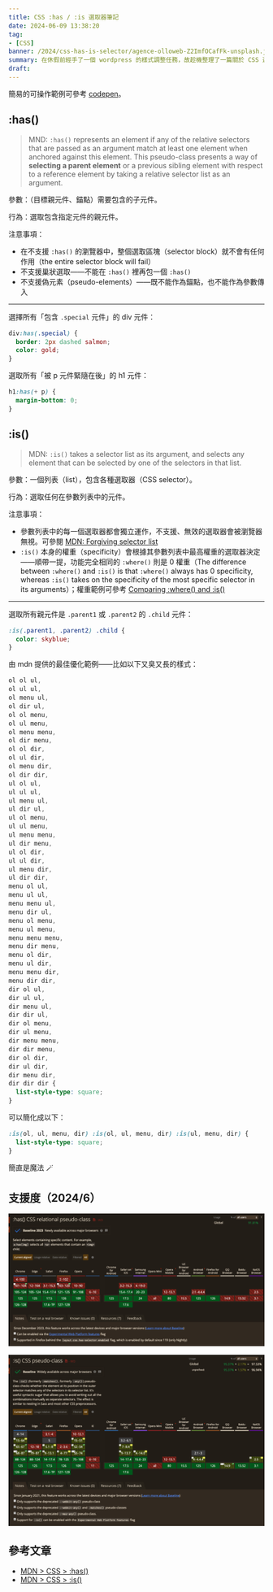 ```yaml
---
title: CSS :has / :is 選取器筆記
date: 2024-06-09 13:38:20
tag:
- [CSS]
banner: /2024/css-has-is-selector/agence-olloweb-Z2ImfOCafFk-unsplash.jpg
summary: 在休假前經手了一個 wordpress 的樣式調整任務，故趁機整理了一篇關於 CSS 選取器  :has() 和 :is() 的筆記。
draft: 
---
```


簡易的可操作範例可參考 [codepen](https://codepen.io/Charlie7779/pen/VwOPxQW)。

## :has()

> MND: `:has()` represents an element if any of the relative selectors that are passed as an argument match at least one element when anchored against this element. This pseudo-class presents a way of **selecting a parent element** or a previous sibling element with respect to a reference element by taking a relative selector list as an argument.

參數：（目標親元件、錨點）需要包含的子元件。

行為：選取包含指定元件的親元件。

注意事項：

- 在不支援 `:has()` 的瀏覽器中，整個選取區塊（selector block）就不會有任何作用（the entire selector block will fail）
- 不支援巢狀選取——不能在 `:has()` 裡再包一個 `:has()`
- 不支援偽元素（pseudo-elements）——既不能作為錨點，也不能作為參數傳入

---

選擇所有「包含 `.special` 元件」的 div 元件：

```css
div:has(.special) {
  border: 2px dashed salmon;
  color: gold;
}
```

選取所有「被 p 元件緊隨在後」的 h1 元件：

```css
h1:has(+ p) {
  margin-bottom: 0;
}
```

## :is()

> MDN: `:is()` takes a selector list as its argument, and selects any element that can be selected by one of the selectors in that list.

參數：一個列表（list），包含各種選取器（CSS selector）。

行為：選取任何在參數列表中的元件。

注意事項：

- 參數列表中的每一個選取器都會獨立運作，不支援、無效的選取器會被瀏覽器無視。可參閱 [MDN: Forgiving selector list](https://developer.mozilla.org/en-US/docs/Web/CSS/Selector_list#forgiving_selector_list)
- `:is()` 本身的權重（specificity）會根據其參數列表中最高權重的選取器決定——順帶一提，功能完全相同的 `:where()` 則是 0 權重（The difference between `:where()` and `:is()` is that `:where()` always has 0 specificity, whereas `:is()` takes on the specificity of the most specific selector in its arguments）；權重範例可參考 [Comparing :where() and :is()](https://developer.mozilla.org/en-US/docs/Web/CSS/:where#comparing_where_and_is)

---

選取所有親元件是 `.parent1` 或 `.parent2` 的 `.child` 元件：

```css
:is(.parent1, .parent2) .child {
  color: skyblue;
}
```

由 mdn 提供的最佳優化範例——比如以下又臭又長的樣式：

```css
ol ol ul,
ol ul ul,
ol menu ul,
ol dir ul,
ol ol menu,
ol ul menu,
ol menu menu,
ol dir menu,
ol ol dir,
ol ul dir,
ol menu dir,
ol dir dir,
ul ol ul,
ul ul ul,
ul menu ul,
ul dir ul,
ul ol menu,
ul ul menu,
ul menu menu,
ul dir menu,
ul ol dir,
ul ul dir,
ul menu dir,
ul dir dir,
menu ol ul,
menu ul ul,
menu menu ul,
menu dir ul,
menu ol menu,
menu ul menu,
menu menu menu,
menu dir menu,
menu ol dir,
menu ul dir,
menu menu dir,
menu dir dir,
dir ol ul,
dir ul ul,
dir menu ul,
dir dir ul,
dir ol menu,
dir ul menu,
dir menu menu,
dir dir menu,
dir ol dir,
dir ul dir,
dir menu dir,
dir dir dir {
  list-style-type: square;
}
```

可以簡化成以下：

```css
:is(ol, ul, menu, dir) :is(ol, ul, menu, dir) :is(ul, menu, dir) {
  list-style-type: square;
}
```

簡直是魔法 🪄

## 支援度（2024/6）

![caniuse: css :has() selector](/2024/css-has-is-selector/caniuse-css-has.png)

![caniuse: css :is() selector](/2024/css-has-is-selector/caniuse-css-is.png)

## 參考文章

- [MDN > CSS > :has()](https://developer.mozilla.org/en-US/docs/Web/CSS/:has)
- [MDN > CSS > :is()](https://developer.mozilla.org/en-US/docs/Web/CSS/:is)
